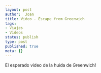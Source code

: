 ```yaml
---
layout: post
author:  Joan
title: Video - Escape from Greenwich
tags:
- Viajes
- Videos
status: publish
type: post
published: true
meta: {}
---
```

El esperado video de la huida de Greenwich!

<object type="application/x-shockwave-flash" width="500" height="375" data="http://vimeo.com/moogaloop.swf?clip_id=209553&amp;server=vimeo.com&amp;fullscreen=1&amp;show_title=1&amp;show_byline=0&amp;show_portrait=0&amp;color=679AF1">	<param name="quality" value="best" />	<param name="allowfullscreen" value="true" />	<param name="scale" value="showAll" />	<param name="movie" value="http://vimeo.com/moogaloop.swf?clip_id=209553&amp;server=vimeo.com&amp;fullscreen=1&amp;show_title=1&amp;show_byline=0&amp;show_portrait=0&amp;color=679AF1" /></object>
<br />
